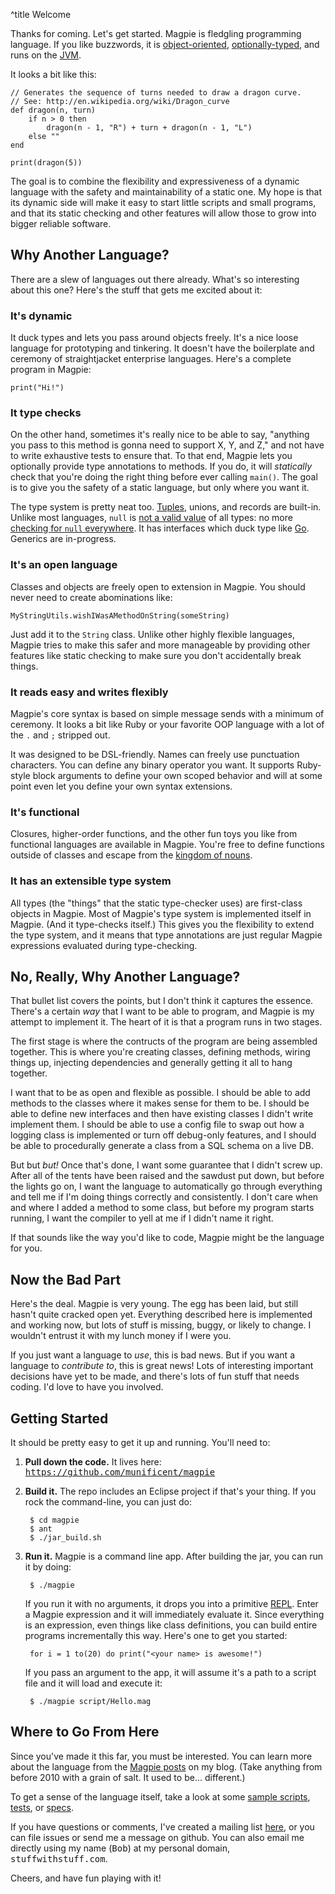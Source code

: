 ^title Welcome

Thanks for coming. Let's get started. Magpie is fledgling programming language. If you like buzzwords, it is [object-oriented](http://en.wikipedia.org/wiki/Object-oriented_programming), [optionally-typed](http://lambda-the-ultimate.org/node/1311), and runs on the [JVM](http://en.wikipedia.org/wiki/Java_Virtual_Machine).

It looks a bit like this:

    // Generates the sequence of turns needed to draw a dragon curve.
    // See: http://en.wikipedia.org/wiki/Dragon_curve
    def dragon(n, turn)
        if n > 0 then
            dragon(n - 1, "R") + turn + dragon(n - 1, "L")
        else ""
    end

    print(dragon(5))

The goal is to combine the flexibility and expressiveness of a dynamic language
with the safety and maintainability of a static one. My hope is that its
dynamic side will make it easy to start little scripts and small programs, and
that its static checking and other features will allow those to grow into bigger
reliable software.

## Why Another Language?

There are a slew of languages out there already. What's so interesting about this one? Here's the stuff that gets me excited about it:

### It's dynamic

It duck types and lets you pass around objects freely. It's a nice loose
language for prototyping and tinkering. It doesn't have the boilerplate and
ceremony of straightjacket enterprise languages. Here's a complete program in
Magpie:

    print("Hi!")

### It type checks

On the other hand, sometimes it's really nice to be able to say, "anything you
pass to this method is gonna need to support X, Y, and Z," and not have to write
exhaustive tests to ensure that. To that end, Magpie lets you optionally provide
type annotations to methods. If you do, it will *statically* check that you're
doing the right thing before ever calling `main()`. The goal is to give you the
safety of a static language, but only where you want it.

The type system is pretty neat too.
[Tuples](http://journal.stuffwithstuff.com/2009/05/05/one-and-only-one/),
unions, and records are built-in. Unlike most languages, `null` is [not a valid
value](http://journal.stuffwithstuff.com/2010/08/23/void-null-maybe-and-nothing/)
of all types: no more [checking for `null`
everywhere](http://lambda-the-ultimate.org/node/3186). It has interfaces which
duck type like
[Go](http://golang.org/doc/effective_go.html#interfaces_and_types). Generics are in-progress.

### It's an open language

Classes and objects are freely open to extension in Magpie. You should never
need to create abominations like:

    MyStringUtils.wishIWasAMethodOnString(someString)

Just add it to the `String` class. Unlike other highly flexible languages,
Magpie tries to make this safer and more manageable by providing other features
like static checking to make sure you don't accidentally break things.

### It reads easy and writes flexibly

Magpie's core syntax is based on simple message sends with a minimum of
ceremony. It looks a bit like Ruby or your favorite OOP language with a lot of the `.` and `;` stripped out.

It was designed to be DSL-friendly. Names can freely use punctuation characters. You can define any binary operator you want. It supports Ruby-style block arguments to define your own scoped behavior and will at some point even let you define your own syntax extensions.

### It's functional

Closures, higher-order functions, and the other fun toys you like from
functional languages are available in Magpie. You're free to define functions outside of classes and escape from the [kingdom of nouns](http://steve-yegge.blogspot.com/2006/03/execution-in-kingdom-of-nouns.html).

### It has an extensible type system

All types (the "things" that the static type-checker uses) are first-class
objects in Magpie. Most of Magpie's type system is implemented itself in Magpie.
(And it type-checks itself.) This gives you the flexibility to extend the type
system, and it means that type annotations are just regular Magpie expressions
evaluated during type-checking.

## No, Really, Why Another Language?

That bullet list covers the points, but I don't think it captures the essence.
There's a certain *way* that I want to be able to program, and Magpie is my
attempt to implement it. The heart of it is that a program runs in two stages.

The first stage is where the contructs of the program are being assembled together. This is where you're creating classes, defining methods, wiring things up, injecting dependencies and generally getting it all to hang together.

I want that to be as open and flexible as possible. I should be able to add methods to the classes where it makes sense for them to be. I should be able to define new interfaces and then have existing classes I didn't write implement them. I should be able to use a config file to swap out how a logging class is implemented or turn off debug-only features, and I should be able to procedurally generate a class from a SQL schema on a live DB.

But but *but!* Once that's done, I want some guarantee that I didn't screw up. After all of the tents have been raised and the sawdust put down, but before the lights go on, I want the language to automatically go through everything and tell me if I'm doing things correctly and consistently. I don't care when and where I added a method to some class, but before my program starts running, I want the compiler to yell at me if I didn't name it right.

If that sounds like the way you'd like to code, Magpie might be the language for you.

## Now the Bad Part

Here's the deal. Magpie is very young. The egg has been laid, but still hasn't
quite cracked open yet. Everything described here is implemented and working
now, but lots of stuff is missing, buggy, or likely to change. I wouldn't
entrust it with my lunch money if I were you.

If you just want a language to *use*, this is bad news. But if you want a
language to *contribute to*, this is great news! Lots of interesting important
decisions have yet to be made, and there's lots of fun stuff that needs coding.
I'd love to have you involved.

## Getting Started

It should be pretty easy to get it up and running. You'll need to:

1. **Pull down the code.** It lives here: <tt><a href="https://github.com/munificent/magpie">https://github.com/munificent/magpie</a></tt>

2. **Build it.** The repo includes an Eclipse project if that's your thing. If
   you rock the command-line, you can just do:

        $ cd magpie
        $ ant
        $ ./jar_build.sh

3. **Run it.** Magpie is a command line app. After building the jar, you can
   run it by doing:

        $ ./magpie

   If you run it with no arguments, it drops you into a primitive
   [REPL](http://en.wikipedia.org/wiki/REPL). Enter a Magpie expression and it
   will immediately evaluate it. Since everything is an expression, even things
   like class definitions, you can build entire programs incrementally this way.
   Here's one to get you started:

        for i = 1 to(20) do print("<your name> is awesome!")

   If you pass an argument to the app, it will assume it's a path to a script
   file and it will load and execute it:

        $ ./magpie script/Hello.mag

## Where to Go From Here

Since you've made it this far, you must be interested. You can learn more about
the language from the [Magpie posts](http://journal.stuffwithstuff.com/category/magpie/) on my blog. (Take anything from before 2010 with a grain of salt. It used to be... different.)

To get a sense of the language itself, take a look at some [sample scripts](http://bitbucket.org/munificent/magpie/src/tip/script/), [tests](http://bitbucket.org/munificent/magpie/src/tip/test/), or [specs](http://bitbucket.org/munificent/magpie/src/tip/spec/).

If you have questions or comments, I've created a mailing list
[here](http://groups.google.com/group/magpie-lang), or you can file issues or
send me a message on github. You can also email me directly using my name
(<tt>Bob</tt>) at my personal domain, <tt>stuffwithstuff.com</tt>.

Cheers, and have fun playing with it!